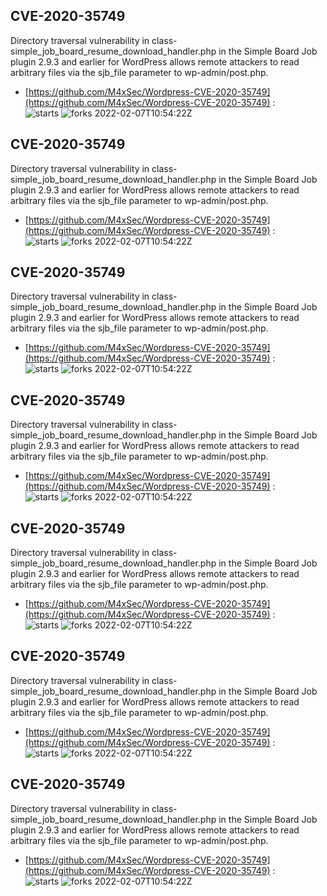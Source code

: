 ## CVE-2020-35749
 Directory traversal vulnerability in class-simple_job_board_resume_download_handler.php in the Simple Board Job plugin 2.9.3 and earlier for WordPress allows remote attackers to read arbitrary files via the sjb_file parameter to wp-admin/post.php.

- [https://github.com/M4xSec/Wordpress-CVE-2020-35749](https://github.com/M4xSec/Wordpress-CVE-2020-35749) :  
![starts](https://img.shields.io/github/stars/M4xSec/Wordpress-CVE-2020-35749.svg) 
![forks](https://img.shields.io/github/forks/M4xSec/Wordpress-CVE-2020-35749.svg) 
2022-02-07T10:54:22Z

## CVE-2020-35749
 Directory traversal vulnerability in class-simple_job_board_resume_download_handler.php in the Simple Board Job plugin 2.9.3 and earlier for WordPress allows remote attackers to read arbitrary files via the sjb_file parameter to wp-admin/post.php.

- [https://github.com/M4xSec/Wordpress-CVE-2020-35749](https://github.com/M4xSec/Wordpress-CVE-2020-35749) :  
![starts](https://img.shields.io/github/stars/M4xSec/Wordpress-CVE-2020-35749.svg) 
![forks](https://img.shields.io/github/forks/M4xSec/Wordpress-CVE-2020-35749.svg) 
2022-02-07T10:54:22Z

## CVE-2020-35749
 Directory traversal vulnerability in class-simple_job_board_resume_download_handler.php in the Simple Board Job plugin 2.9.3 and earlier for WordPress allows remote attackers to read arbitrary files via the sjb_file parameter to wp-admin/post.php.

- [https://github.com/M4xSec/Wordpress-CVE-2020-35749](https://github.com/M4xSec/Wordpress-CVE-2020-35749) :  
![starts](https://img.shields.io/github/stars/M4xSec/Wordpress-CVE-2020-35749.svg) 
![forks](https://img.shields.io/github/forks/M4xSec/Wordpress-CVE-2020-35749.svg) 
2022-02-07T10:54:22Z

## CVE-2020-35749
 Directory traversal vulnerability in class-simple_job_board_resume_download_handler.php in the Simple Board Job plugin 2.9.3 and earlier for WordPress allows remote attackers to read arbitrary files via the sjb_file parameter to wp-admin/post.php.

- [https://github.com/M4xSec/Wordpress-CVE-2020-35749](https://github.com/M4xSec/Wordpress-CVE-2020-35749) :  
![starts](https://img.shields.io/github/stars/M4xSec/Wordpress-CVE-2020-35749.svg) 
![forks](https://img.shields.io/github/forks/M4xSec/Wordpress-CVE-2020-35749.svg) 
2022-02-07T10:54:22Z

## CVE-2020-35749
 Directory traversal vulnerability in class-simple_job_board_resume_download_handler.php in the Simple Board Job plugin 2.9.3 and earlier for WordPress allows remote attackers to read arbitrary files via the sjb_file parameter to wp-admin/post.php.

- [https://github.com/M4xSec/Wordpress-CVE-2020-35749](https://github.com/M4xSec/Wordpress-CVE-2020-35749) :  
![starts](https://img.shields.io/github/stars/M4xSec/Wordpress-CVE-2020-35749.svg) 
![forks](https://img.shields.io/github/forks/M4xSec/Wordpress-CVE-2020-35749.svg) 
2022-02-07T10:54:22Z

## CVE-2020-35749
 Directory traversal vulnerability in class-simple_job_board_resume_download_handler.php in the Simple Board Job plugin 2.9.3 and earlier for WordPress allows remote attackers to read arbitrary files via the sjb_file parameter to wp-admin/post.php.

- [https://github.com/M4xSec/Wordpress-CVE-2020-35749](https://github.com/M4xSec/Wordpress-CVE-2020-35749) :  
![starts](https://img.shields.io/github/stars/M4xSec/Wordpress-CVE-2020-35749.svg) 
![forks](https://img.shields.io/github/forks/M4xSec/Wordpress-CVE-2020-35749.svg) 
2022-02-07T10:54:22Z

## CVE-2020-35749
 Directory traversal vulnerability in class-simple_job_board_resume_download_handler.php in the Simple Board Job plugin 2.9.3 and earlier for WordPress allows remote attackers to read arbitrary files via the sjb_file parameter to wp-admin/post.php.

- [https://github.com/M4xSec/Wordpress-CVE-2020-35749](https://github.com/M4xSec/Wordpress-CVE-2020-35749) :  
![starts](https://img.shields.io/github/stars/M4xSec/Wordpress-CVE-2020-35749.svg) 
![forks](https://img.shields.io/github/forks/M4xSec/Wordpress-CVE-2020-35749.svg) 
2022-02-07T10:54:22Z

